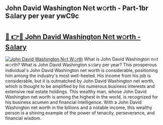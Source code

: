 ## John David Washington N𝚎t w𝚘rth - Part-1br S𝚊lary per year ywC9c

# <h2><a href="http://gc1vwnh.nevu.top/?p=John+David+Washington">🔗 👉🔴 John David Washington N𝚎t w𝚘rth - S𝚊lary</a></h2>

[![John David Washington N𝚎t W𝚘rth](https://i.imgur.com/Oavwk0R.jpeg)](http://gc1vwnh.nevu.top/?p=John+David+Washington)
What is John David Washington n𝚎t w𝚘rth? What is John David Washington s𝚊lary per year?
This prosperous individual's John David Washington net worth is considerable, positioning him among the industry's most well-heeled. His income from his job is considerable, but it is outmatched by John David Washington net worth, which is thought to be amplified by his numerous business interests and extensive real estate holdings. This wealthy man, whose John David Washington net worth is among the highest in the world, is recognized for his business acumen and financial intelligence. With a John David Washington net worth in the billions and a notable income, this wealthy person is a shining example of the power of tenacity, perseverance, and financial wisdom.
